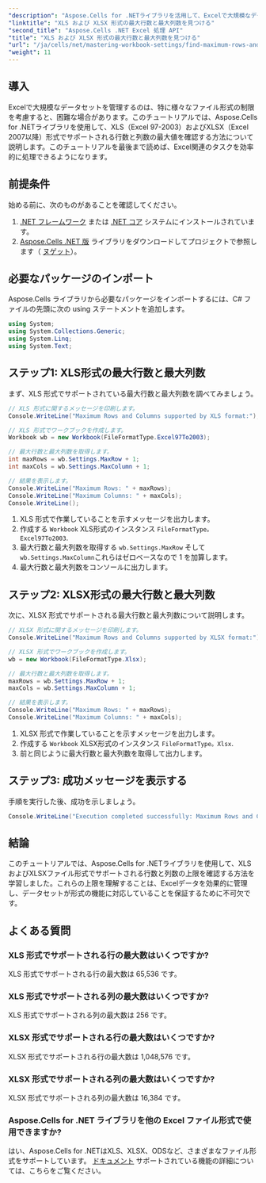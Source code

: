 ```yaml
---
"description": "Aspose.Cells for .NETライブラリを活用して、Excelで大規模なデータセットを効率的に管理する方法をご紹介します。このガイドでは、XLSファイル形式とXLSXファイル形式でサポートされる行数と列数の上限を段階的に確認する方法を説明します。"
"linktitle": "XLS および XLSX 形式の最大行数と最大列数を見つける"
"second_title": "Aspose.Cells .NET Excel 処理 API"
"title": "XLS および XLSX 形式の最大行数と最大列数を見つける"
"url": "/ja/cells/net/mastering-workbook-settings/find-maximum-rows-and-columns/"
"weight": 11
---
```


## 導入

Excelで大規模なデータセットを管理するのは、特に様々なファイル形式の制限を考慮すると、困難な場合があります。このチュートリアルでは、Aspose.Cells for .NETライブラリを使用して、XLS（Excel 97-2003）およびXLSX（Excel 2007以降）形式でサポートされる行数と列数の最大値を確認する方法について説明します。このチュートリアルを最後まで読めば、Excel関連のタスクを効率的に処理できるようになります。

## 前提条件

始める前に、次のものがあることを確認してください。

1. [.NET フレームワーク](https://dotnet.microsoft.com/en-us/download) または [.NET コア](https://dotnet.microsoft.com/en-us/download) システムにインストールされています。
2. [Aspose.Cells .NET 版](https://releases.aspose.com/cells/net/) ライブラリをダウンロードしてプロジェクトで参照します（ [ヌゲット](https://www.nuget.org/packages/Aspose.Cells/)）。

## 必要なパッケージのインポート

Aspose.Cells ライブラリから必要なパッケージをインポートするには、C# ファイルの先頭に次の using ステートメントを追加します。

```csharp
using System;
using System.Collections.Generic;
using System.Linq;
using System.Text;
```

## ステップ1: XLS形式の最大行数と最大列数

まず、XLS 形式でサポートされている最大行数と最大列数を調べてみましょう。

```csharp
// XLS 形式に関するメッセージを印刷します。
Console.WriteLine("Maximum Rows and Columns supported by XLS format:");

// XLS 形式でワークブックを作成します。
Workbook wb = new Workbook(FileFormatType.Excel97To2003);

// 最大行数と最大列数を取得します。
int maxRows = wb.Settings.MaxRow + 1;
int maxCols = wb.Settings.MaxColumn + 1;

// 結果を表示します。
Console.WriteLine("Maximum Rows: " + maxRows);
Console.WriteLine("Maximum Columns: " + maxCols);
Console.WriteLine();
```

1. XLS 形式で作業していることを示すメッセージを出力します。
2. 作成する `Workbook` XLS形式のインスタンス `FileFormatType。Excel97To2003`.
3. 最大行数と最大列数を取得する `wb.Settings.MaxRow` そして `wb.Settings.MaxColumn`これらはゼロベースなので 1 を加算します。
4. 最大行数と最大列数をコンソールに出力します。

## ステップ2: XLSX形式の最大行数と最大列数

次に、XLSX 形式でサポートされる最大行数と最大列数について説明します。

```csharp
// XLSX 形式に関するメッセージを印刷します。
Console.WriteLine("Maximum Rows and Columns supported by XLSX format:");

// XLSX 形式でワークブックを作成します。
wb = new Workbook(FileFormatType.Xlsx);

// 最大行数と最大列数を取得します。
maxRows = wb.Settings.MaxRow + 1;
maxCols = wb.Settings.MaxColumn + 1;

// 結果を表示します。
Console.WriteLine("Maximum Rows: " + maxRows);
Console.WriteLine("Maximum Columns: " + maxCols);
```

1. XLSX 形式で作業していることを示すメッセージを出力します。
2. 作成する `Workbook` XLSX形式のインスタンス `FileFormatType。Xlsx`.
3. 前と同じように最大行数と最大列数を取得して出力します。

## ステップ3: 成功メッセージを表示する

手順を実行した後、成功を示しましょう。

```csharp
Console.WriteLine("Execution completed successfully: Maximum Rows and Columns retrieval for both formats.");
```

## 結論

このチュートリアルでは、Aspose.Cells for .NETライブラリを使用して、XLSおよびXLSXファイル形式でサポートされる行数と列数の上限を確認する方法を学習しました。これらの上限を理解することは、Excelデータを効果的に管理し、データセットが形式の機能に対応していることを保証するために不可欠です。

## よくある質問

### XLS 形式でサポートされる行の最大数はいくつですか?
XLS 形式でサポートされる行の最大数は 65,536 です。

### XLS 形式でサポートされる列の最大数はいくつですか?
XLS 形式でサポートされる列の最大数は 256 です。

### XLSX 形式でサポートされる行の最大数はいくつですか?
XLSX 形式でサポートされる行の最大数は 1,048,576 です。

### XLSX 形式でサポートされる列の最大数はいくつですか?
XLSX 形式でサポートされる列の最大数は 16,384 です。

### Aspose.Cells for .NET ライブラリを他の Excel ファイル形式で使用できますか?
はい、Aspose.Cells for .NETはXLS、XLSX、ODSなど、さまざまなファイル形式をサポートしています。 [ドキュメント](https://reference.aspose.com/cells/net/) サポートされている機能の詳細については、こちらをご覧ください。